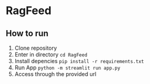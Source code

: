 # RagFeed

## How to run
1. Clone repository
2. Enter in directory
    `cd RagFeed`
2. Install depencies 
    `pip install -r requirements.txt`
3. Run App
    `python -m streamlit run app.py`
4. Access through the provided url